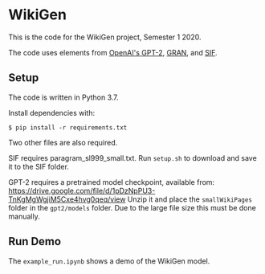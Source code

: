 # WikiGen

This is the code for the WikiGen project, Semester 1 2020.

The code uses elements from [OpenAI's GPT-2](https://github.com/openai/gpt-2), [GRAN](https://github.com/lrjconan/GRAN), and [SIF](https://github.com/PrincetonML/SIF/).

## Setup

The code is written in Python 3.7. 

Install dependencies with:
```
$ pip install -r requirements.txt
```

Two other files are also required. 

SIF requires paragram_sl999_small.txt. Run `setup.sh` to download and save it to the SIF folder.

GPT-2 requires a pretrained model checkpoint, available from: https://drive.google.com/file/d/1pDzNpPU3-TnKgMgWgjiM5Cxe4hvg0qeq/view
Unzip it and place the `smallWikiPages` folder in the `gpt2/models` folder. Due to the large file size this must be done manually.


## Run Demo

The `example_run.ipynb` shows a demo of the WikiGen model.
